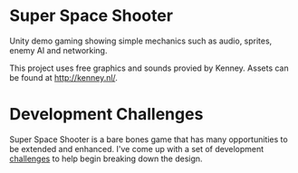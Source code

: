 # Super Space Shooter
Unity demo gaming showing simple mechanics such as audio, sprites, enemy AI and networking.

This project uses free graphics and sounds provied by Kenney. Assets can be found at http://kenney.nl/. 

# Development Challenges
Super Space Shooter is a bare bones game that has many opportunities to be extended and enhanced. I've come up with a set of development [challenges](DevelopmentChallenges.md) to help begin breaking down the design.

